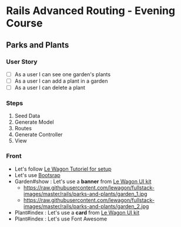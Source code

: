 # Rails Advanced Routing - Evening Course

## Parks and Plants

### User Story

- [ ] As a user I can see one garden's plants
- [ ] As a user I can add a plant in a garden
- [ ] As a user I can delete a plant

### Steps

1. Seed Data
2. Generate Model
3. Routes
4. Generate Controller
5. View

### Front

- Let's follow [Le Wagon Tutoriel for setup](https://github.com/lewagon/rails-stylesheets/blob/master/README.md)
- Let's use [Bootsrap](https://getbootstrap.com/)
- Garden#show : Let's use a **banner** from [Le Wagon UI kit](https://uikit.lewagon.com/documentation#banner)
  - https://raw.githubusercontent.com/lewagon/fullstack-images/master/rails/parks-and-plants/garden_1.jpg
  - https://raw.githubusercontent.com/lewagon/fullstack-images/master/rails/parks-and-plants/garden_2.jpg
- Plant#index : Let's use a **card** from [Le Wagon UI kit](https://uikit.lewagon.com/documentation#card_category)
- Plant#index : Let's use Font Awesome

